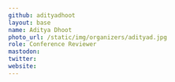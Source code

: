 ```yaml
---
github: adityadhoot
layout: base
name: Aditya Dhoot
photo_url: /static/img/organizers/adityad.jpg
role: Conference Reviewer
mastodon: 
twitter: 
website: 
---
```

